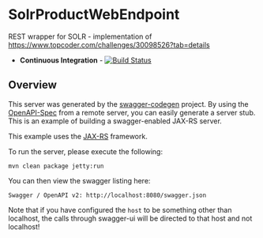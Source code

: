 # SolrProductWebEndpoint
REST wrapper for SOLR - implementation of https://www.topcoder.com/challenges/30098526?tab=details

+ **Continuous Integration** - [![Build Status](https://api.travis-ci.org/KoosieDeMoer/SolrProductWebEndpoint.svg?branch=master)](https://travis-ci.com/KoosieDeMoer/SolrProductWebEndpoint)

## Overview
This server was generated by the [swagger-codegen](https://github.com/swagger-api/swagger-codegen) project. By using the 
[OpenAPI-Spec](https://github.com/swagger-api/swagger-core/wiki) from a remote server, you can easily generate a server stub.  This
is an example of building a swagger-enabled JAX-RS server.

This example uses the [JAX-RS](https://jax-rs-spec.java.net/) framework.

To run the server, please execute the following:

```
mvn clean package jetty:run
```

You can then view the swagger listing here:

```
Swagger / OpenAPI v2: http://localhost:8080/swagger.json
```

Note that if you have configured the `host` to be something other than localhost, the calls through
swagger-ui will be directed to that host and not localhost!
